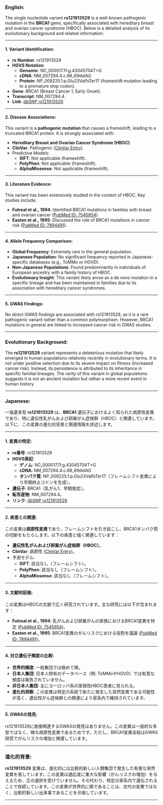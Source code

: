 ### English:
The single nucleotide variant **rs121913529** is a well-known pathogenic mutation in the **BRCA1** gene, specifically associated with hereditary breast and ovarian cancer syndrome (HBOC). Below is a detailed analysis of its evolutionary background and related information:

---

#### 1. Variant Identification:
- **rs Number**: rs121913529  
- **HGVS Notation**:  
  - **Genomic**: NC_000017.11:g.43045704T>G  
  - **cDNA**: NM_007294.4:c.68_69delAG  
  - **Protein**: NP_009225.1:p.Glu23ValfsTer17 (frameshift mutation leading to a premature stop codon).  
- **Gene**: BRCA1 (Breast Cancer 1, Early Onset).  
- **Transcript**: NM_007294.4.  
- **Link**: [dbSNP rs121913529](https://www.ncbi.nlm.nih.gov/snp/rs121913529).

---

#### 2. Disease Associations:
This variant is a **pathogenic mutation** that causes a frameshift, leading to a truncated BRCA1 protein. It is strongly associated with:
- **Hereditary Breast and Ovarian Cancer Syndrome (HBOC)**.  
- **ClinVar**: Pathogenic ([ClinVar Entry](https://www.ncbi.nlm.nih.gov/clinvar/variation/17661/)).  
- Predictive Models:  
  - **SIFT**: Not applicable (frameshift).  
  - **PolyPhen**: Not applicable (frameshift).  
  - **AlphaMissense**: Not applicable (frameshift).

---

#### 3. Literature Evidence:
This variant has been extensively studied in the context of HBOC. Key studies include:
- **Futreal et al., 1994**: Identified BRCA1 mutations in families with breast and ovarian cancer ([PubMed ID: 7545954](https://pubmed.ncbi.nlm.nih.gov/7545954/)).  
- **Easton et al., 1995**: Discussed the role of BRCA1 mutations in cancer risk ([PubMed ID: 7894491](https://pubmed.ncbi.nlm.nih.gov/7894491/)).

---

#### 4. Allele Frequency Comparison:
- **Global Frequency**: Extremely rare in the general population.  
- **Japanese Population**: No significant frequency reported in Japanese-specific databases (e.g., ToMMo or HGVD).  
- **Non-Japanese Populations**: Found predominantly in individuals of European ancestry with a family history of HBOC.  
- **Evolutionary Insight**: This variant likely arose as a de novo mutation in a specific lineage and has been maintained in families due to its association with hereditary cancer syndromes.

---

#### 5. GWAS Findings:
No direct GWAS findings are associated with rs121913529, as it is a rare pathogenic variant rather than a common polymorphism. However, BRCA1 mutations in general are linked to increased cancer risk in GWAS studies.

---

### Evolutionary Background:
The **rs121913529** variant represents a deleterious mutation that likely emerged in human populations relatively recently in evolutionary terms. It is not under positive selection due to its severe impact on fitness (increased cancer risk). Instead, its persistence is attributed to its inheritance in specific familial lineages. The rarity of this variant in global populations suggests it is not an ancient mutation but rather a more recent event in human history.

---

### Japanese:
一塩基多型 **rs121913529** は、**BRCA1** 遺伝子におけるよく知られた病原性変異であり、特に遺伝性乳がんおよび卵巣がん症候群（HBOC）と関連しています。以下に、この変異の進化的背景と関連情報を詳述します。

---

#### 1. 変異の特定:
- **rs番号**: rs121913529  
- **HGVS表記**:  
  - **ゲノム**: NC_000017.11:g.43045704T>G  
  - **cDNA**: NM_007294.4:c.68_69delAG  
  - **タンパク質**: NP_009225.1:p.Glu23ValfsTer17（フレームシフト変異により早期終止コドンを生成）。  
- **遺伝子**: BRCA1（乳がん1、早期発症）。  
- **転写産物**: NM_007294.4。  
- **リンク**: [dbSNP rs121913529](https://www.ncbi.nlm.nih.gov/snp/rs121913529).

---

#### 2. 疾患との関連:
この変異は**病原性変異**であり、フレームシフトを引き起こし、BRCA1タンパク質の切断をもたらします。以下の疾患と強く関連しています：
- **遺伝性乳がんおよび卵巣がん症候群（HBOC）**。  
- **ClinVar**: 病原性 ([ClinVar Entry](https://www.ncbi.nlm.nih.gov/clinvar/variation/17661/))。  
- 予測モデル:  
  - **SIFT**: 該当なし（フレームシフト）。  
  - **PolyPhen**: 該当なし（フレームシフト）。  
  - **AlphaMissense**: 該当なし（フレームシフト）。

---

#### 3. 文献的証拠:
この変異はHBOCの文脈で広く研究されています。主な研究には以下が含まれます：
- **Futreal et al., 1994**: 乳がんおよび卵巣がんの家族におけるBRCA1変異を特定 ([PubMed ID: 7545954](https://pubmed.ncbi.nlm.nih.gov/7545954/))。  
- **Easton et al., 1995**: BRCA1変異のがんリスクにおける役割を議論 ([PubMed ID: 7894491](https://pubmed.ncbi.nlm.nih.gov/7894491/))。

---

#### 4. 対立遺伝子頻度の比較:
- **世界的頻度**: 一般集団では極めて稀。  
- **日本人集団**: 日本人特有のデータベース（例: ToMMoやHGVD）では有意な頻度は報告されていません。  
- **非日本人集団**: 主にヨーロッパ系の家族性HBOC患者に見られる。  
- **進化的洞察**: この変異は特定の系統で新たに発生した突然変異である可能性が高く、遺伝性がん症候群との関連により家系内で維持されています。

---

#### 5. GWASの発見:
rs121913529に直接関連するGWASの発見はありません。この変異は一般的な多型ではなく、稀な病原性変異であるためです。ただし、BRCA1変異全般はGWAS研究でがんリスクの増加と関連しています。

---

### 進化的背景:
**rs121913529** 変異は、進化的には比較的新しい人類集団で発生した有害な突然変異を表しています。この変異は適応度に重大な影響（がんリスクの増加）を与えるため、正の選択を受けていません。その代わり、特定の家系内で遺伝されることで存続しています。この変異が世界的に稀であることは、古代の変異ではなく、比較的新しい出来事であることを示唆しています。

---